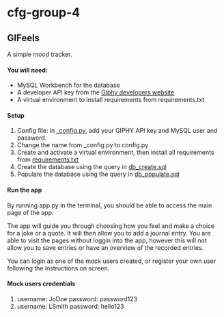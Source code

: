 # cfg-group-4

## GIFeels 
A simple mood tracker.

#### You will need:

- MySQL Workbench for the database
- A developer API key from the [Giphy developers website](https://developers.giphy.com/)
- A virtual environment to install requirements from requirements.txt

#### Setup 
1. Config file: in [_config.py](/_config.py), add your GIPHY API key and MySQL user and password.
2. Change the name from _config.py to config.py 
3. Create and activate a virtual environment, then install all requirements from [requirements.txt](/requirements.txt)
4. Create the database using the query in [db_create.sql](/DB_Setup/db_create.sql)
5. Populate the database using the query in [db_populate.sql](/DB_Setup/db.populate.sql)

#### Run the app
By running app.py in the terminal, you should be able to access the main page of the app.

The app will guide you through choosing how you feel and make a choice for a joke or a quote. It will then allow you to add a journal entry.
You are able to visit the pages without loggin into the app, however this will not allow you to save entries or have an overview of the recorded entries.

You can login as one of the mock users created, or register your own user following the instructions on screen.

#### Mock users credentials
1. username: JoDoe
    password: password123
2. username: LSmith
    password: hello123
